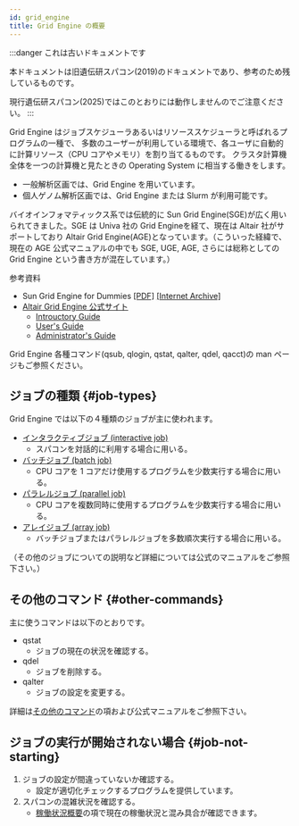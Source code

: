 ```yaml
---
id: grid_engine
title: Grid Engine の概要
---
```


:::danger これは古いドキュメントです

本ドキュメントは旧遺伝研スパコン(2019)のドキュメントであり、参考のため残しているものです。

現行遺伝研スパコン(2025)ではこのとおりには動作しませんのでご注意ください。
:::

Grid Engine はジョブスケジューラあるいはリソーススケジューラと呼ばれるプログラムの一種で、
多数のユーザーが利用している環境で、各ユーザに自動的に計算リソース（CPU コアやメモリ）を割り当てるものです。
クラスタ計算機全体を一つの計算機と見たときの Operating System に相当する働きをします。

- 一般解析区画では、Grid Engine を用いています。
- 個人ゲノム解析区画では、Grid Engine または Slurm が利用可能です。

バイオインフォマティックス系では伝統的に Sun Grid Engine(SGE)が広く用いられてきました。SGE は Univa 社の Grid Engineを経て、現在は Altair 社がサポートしており Altair Grid Engine(AGE)となっています。（こういった経緯で、現在の AGE 公式マニュアルの中でも SGE, UGE, AGE, さらには総称としての Grid Engine という書き方が混在しています。）

参考資料

- Sun Grid Engine for Dummies [[PDF]](Sun_Grid_Engine_for_Dummies.pdf) [[Internet Archive]](http://web.archive.org/web/20151011170032/https://blogs.oracle.com/templedf/entry/sun_grid_engine_for_dummies)
- [Altair Grid Engine 公式サイト](https://www.altair.com/grid-engine/)
    - [Introuctory Guide](https://2021.help.altair.com/2021.1/AltairGridEngine/8.7.0/IntroductionGE.pdf)
    - [User's Guide](https://2021.help.altair.com/2021.1/AltairGridEngine/8.7.0/UsersGuideGE.pdf)
    - [Administrator's Guide](https://2021.help.altair.com/2021.1/AltairGridEngine/8.7.0/AdminsGuideGE.pdf)



Grid Engine 各種コマンド(qsub, qlogin, qstat, qalter, qdel, qacct)の man ページもご参照ください。


## ジョブの種類 {#job-types}

Grid Engine では以下の４種類のジョブが主に使われます。

- [インタラクティブジョブ (interactive job)](interactive_jobs)
    - スパコンを対話的に利用する場合に用いる。
- [バッチジョブ (batch job)](batch_jobs)
    - CPU コアを 1 コアだけ使用するプログラムを少数実行する場合に用いる。
- [パラレルジョブ (parallel job)](parallel_jobs/)
    - CPU コアを複数同時に使用するプログラムを少数実行する場合に用いる。
- [アレイジョブ (array job)](array_jobs)
    - バッチジョブまたはパラレルジョブを多数順次実行する場合に用いる。

（その他のジョブについての説明など詳細については公式のマニュアルをご参照下さい。）

## その他のコマンド {#other-commands}

主に使うコマンドは以下のとおりです。

- qstat
    - ジョブの現在の状況を確認する。
- qdel
    - ジョブを削除する。
- qalter
    - ジョブの設定を変更する。

詳細は[その他のコマンド](other_commands)の項および公式マニュアルをご参照下さい。

## ジョブの実行が開始されない場合 {#job-not-starting}

1. ジョブの設定が間違っていないか確認する。
    - 設定が適切化チェックするプログラムを提供しています。<!-- [qsub_beta の使い方](/software/qsub_beta)をご参照下さい。 -->
2. スパコンの混雑状況を確認する。
    - [稼働状況概要](/operation/job_queue_status/)の項で現在の稼働状況と混み具合が確認できます。

